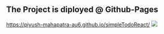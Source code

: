 ## The Project is diployed @ Github-Pages
https://piyush-mahapatra-au6.github.io/simpleTodoReact/
![](https://tinyurl.com/ycqkkwnr.png)
